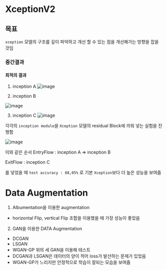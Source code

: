 # XceptionV2

## 목표
`xception` 모델의 구조를 깊이 파악하고 개선 할 수 있는 점을 개선해가는 방향을 잡을 것임 


### 중간결과

#### 최적의 결과

1. inception A
![image](https://user-images.githubusercontent.com/71626430/199387802-e761cb50-218d-429f-9693-c30face6948b.png)

2. inception B

![image](https://user-images.githubusercontent.com/71626430/199387822-226766a3-4614-4856-a108-bf6629e1c3b0.png)

3. inception C
![image](https://user-images.githubusercontent.com/71626430/199387842-5569f155-228f-4bf0-b34f-e7c319240f67.png)

각각의 `inception module`을 `Xception` 모델의 residual Block에 끼워 넣는 실험을 진행함 

![image](https://user-images.githubusercontent.com/71626430/199388037-68e7cc77-657a-4ee2-822e-f9cc4c3ff39c.png)

이와 같은 순서 
EntryFlow : inception A => inception B

ExitFlow : inception C

를 넣었을 때 `test accuracy : 88,05%` 로 기본 `Xception`보다 더 높은 성능을 보여줌

# Data Augmentation

1. Albumentation을 이용한 augmentation
  - horizontal Flip, vertical Flip 조합을 이용했을 때 가장 성능이 좋았음
2. GAN을 이용한 DATA Augmentation
  - DCGAN
  - LSGAN
  - WGAN-GP
  위의 세 GAN을 이용해 테스트 
  - DCGAN과 LSGAN은 데이터의 양이 적어 loss가 발산하는 문제가 있었음
  - WGAN-GP가 느리지만 안정적으로 학습이 잘되는 모습을 보여줌

